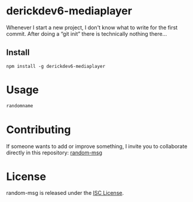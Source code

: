 # derickdev6-mediaplayer

Whenever I start a new project, I don't know what to write for the first commit. After doing a “git init” there is technically nothing there...

## Install

```npm
npm install -g derickdev6-mediaplayer
```

# Usage

```bash
randomname
```

# Contributing
If someone wants to add or improve something, I invite you to collaborate directly in this repository: [random-msg](https://github.com/derickdev6/jspro)

# License
random-msg is released under the [ISC License](https://opensource.org/licenses/ISC).